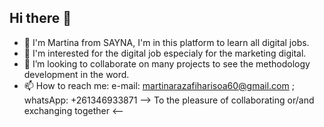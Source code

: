 ## Hi there 👋


- 👋 I'm Martina from SAYNA, I'm in this platform to learn all digital jobs.
- 🤔 I'm interested for the digital job especialy for the marketing digital.
- 👯 I’m looking to collaborate on many projects to see the methodology development in the word. 
- 📫 How to reach me: e-mail: martinarazafiharisoa60@gmail.com ; whatsApp: +261346933871
 --> To the pleasure of collaborating or/and exchanging together <-- 
